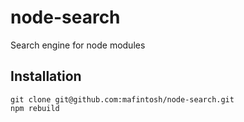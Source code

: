 # node-search

Search engine for node modules

## Installation

	git clone git@github.com:mafintosh/node-search.git
	npm rebuild
